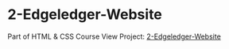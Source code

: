 # 2-Edgeledger-Website
Part of HTML &amp; CSS Course
View Project: [2-Edgeledger-Website](https://skullcrusher370.github.io/2-Edgeledger-Website/)
